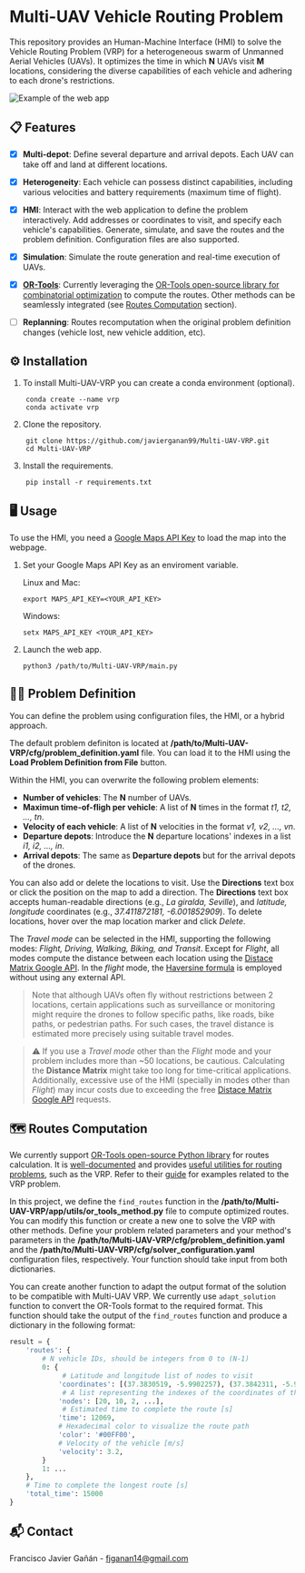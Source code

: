 # Multi-UAV Vehicle Routing Problem

This repository provides an Human-Machine Interface (HMI) to solve the Vehicle Routing Problem (VRP) for a heterogeneous swarm of Unmanned Aerial Vehicles (UAVs). It optimizes the time in which **N** UAVs visit **M** locations, considering the diverse capabilities of each vehicle and adhering to each drone's restrictions.

<img src="app/static/images/example.gif" alt="Example of the web app">

## 📋 Features

- [x] **Multi-depot**: Define several departure and arrival depots. Each UAV can take off and land at different locations.

- [x] **Heterogeneity**: Each vehicle can possess distinct capabilities, including various velocities and battery requirements (maximum time of flight).

- [x] **HMI**: Interact with the web application to define the problem interactively. Add addresses or coordinates to visit, and specify each vehicle's capabilities. Generate, simulate, and save the routes and the problem definition. Configuration files are also supported.

- [x] **Simulation**: Simulate the route generation and real-time execution of UAVs.

- [x] [**OR-Tools**](https://developers.google.com/optimization): Currently leveraging the [OR-Tools open-source library for combinatorial optimization](https://github.com/google/or-tools) to compute the routes. Other methods can be seamlessly integrated (see [Routes Computation](#🗺️-routes-computation) section).

- [ ] **Replanning**: Routes recomputation when the original problem definition changes (vehicle lost, new vehicle addition, etc). 

## ⚙️ Installation

1. To install Multi-UAV-VRP you can create a conda environment (optional).

```ssh
    conda create --name vrp
    conda activate vrp
```

2. Clone the repository.

```ssh
    git clone https://github.com/javierganan99/Multi-UAV-VRP.git
    cd Multi-UAV-VRP
```

3. Install the requirements.

```ssh
    pip install -r requirements.txt
```

## 🖥️ Usage

To use the HMI, you need a [Google Maps API Key](https://developers.google.com/maps/documentation/javascript/get-api-key) to load the map into the webpage. 

1. Set your Google Maps API Key as an enviroment variable.
    
    Linux and Mac:
    ```ssh
    export MAPS_API_KEY=<YOUR_API_KEY>
    ```

    Windows:
    ```
    setx MAPS_API_KEY <YOUR_API_KEY>
    ```
2. Launch the web app.

    ```
    python3 /path/to/Multi-UAV-VRP/main.py
    ```

## ✍🏼 Problem Definition

You can define the problem using configuration files, the HMI, or a hybrid approach.

The default problem definiton is located at **/path/to/Multi-UAV-VRP/cfg/problem_definition.yaml** file. You can load it to the HMI using the **Load Problem Definition from File** button.

Within the HMI, you can overwrite the following problem elements: 
    
- **Number of vehicles**: The **N** number of UAVs.
- **Maximun time-of-fligh per vehicle**: A list of **N** times in the format *t1, t2, ..., tn*.
- **Velocity of each vehicle**: A list of **N** velocities in the format *v1, v2, ..., vn*.
- **Departure depots**: Introduce the **N** departure locations' indexes in a list *i1, i2, ..., in*.
- **Arrival depots**: The same as **Departure depots** but for the arrival depots of the drones.

You can also add or delete the locations to visit. Use the **Directions** text box or click the position on the map to add a direction. The **Directions** text box accepts human-readable directions (e.g., *La giralda, Seville*), and *latitude, longitude* coordinates (e.g., *37.411872181, -6.001852909*). To delete locations, hover over the map location marker and click *Delete*.

The *Travel mode* can be selected in the HMI, supporting the following modes: *Flight, Driving, Walking, Biking, and Transit*. Except for *Flight*, all modes compute the distance between each location using the [Distace Matrix Google API](https://developers.google.com/maps/documentation/distance-matrix). In the *flight* mode, the [Haversine formula](https://en.wikipedia.org/wiki/Haversine_formula) is employed without using any external API.

> Note that although UAVs often fly without restrictions between 2 locations, certain applications such as surveillance or monitoring might require the drones to follow specific paths, like roads, bike paths, or pedestrian paths. For such cases, the travel distance is estimated more precisely using suitable travel modes.

> ⚠️ If you use a *Travel mode* other than the *Flight* mode and your problem includes more than ~50 locations, be cautious. Calculating the **Distance Matrix** might take too long for time-critical applications. Additionally, excessive use of the HMI (specially in modes other than *Flight*) may incur costs due to exceeding the free [Distace Matrix Google API](https://developers.google.com/maps/documentation/distance-matrix) requests.

## 🗺️ Routes Computation

We currently support [OR-Tools open-source Python library](https://github.com/google/or-tools) for routes calculation. It is [well-documented](https://developers.google.com/optimization/reference/python/index_python) and provides [useful utilities for routing problems](https://developers.google.com/optimization/reference/python/constraint_solver/pywrapcp), such as the VRP. Refer to their [guide](https://developers.google.com/optimization/routing) for examples related to the VRP problem.

In this project, we define the `find_routes` function in the **/path/to/Multi-UAV-VRP/app/utils/or_tools_method.py** file to compute optimized routes. You can modify this function or create a new one to solve the VRP with other methods. Define your problem related parameters and your method's parameters in the **/path/to/Multi-UAV-VRP/cfg/problem_definition.yaml** and the **/path/to/Multi-UAV-VRP/cfg/solver_configuration.yaml** configuration files, respectively. Your function should take input from both dictionaries.

You can create another function to adapt the output format of the solution to be compatible with Multi-UAV VRP. We currently use `adapt_solution` function to convert the OR-Tools format to the required format.  This function should take the output of the `find_routes` function and produce a dictionary in the following format:
```python
result = {
    'routes': {
        # N vehicle IDs, should be integers from 0 to (N-1)
        0: {
             # Latitude and longitude list of nodes to visit
            'coordinates': [(37.3830519, -5.9902257), (37.3842311, -5.9709563), ...],
             # A list representing the indexes of the coordinates of the routes in the problem definition
            'nodes': [20, 10, 2, ...],
             # Estimated time to complete the route [s]
            'time': 12069,
            # Hexadecimal color to visualize the route path
            'color': '#00FF00',
            # Velocity of the vehicle [m/s]
            'velocity': 3.2, 
        }
        1: ...
    },
    # Time to complete the longest route [s]
    'total_time': 15000
}
```

## 📬 Contact

Francisco Javier Gañán - fjganan14@gmail.com
